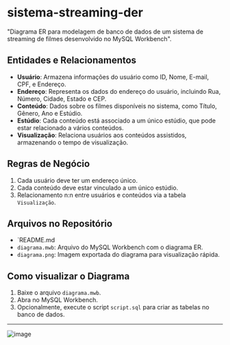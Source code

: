 # sistema-streaming-der
"Diagrama ER para modelagem de banco de dados de um sistema de streaming de filmes desenvolvido no MySQL Workbench".

## Entidades e Relacionamentos
- **Usuário**: Armazena informações do usuário como ID, Nome, E-mail, CPF, e Endereço.
- **Endereço**: Representa os dados do endereço do usuário, incluindo Rua, Número, Cidade, Estado e CEP.
- **Conteúdo**: Dados sobre os filmes disponíveis no sistema, como Título, Gênero, Ano e Estúdio.
- **Estúdio**: Cada conteúdo está associado a um único estúdio, que pode estar relacionado a vários conteúdos.
- **Visualização**: Relaciona usuários aos conteúdos assistidos, armazenando o tempo de visualização.

## Regras de Negócio
1. Cada usuário deve ter um endereço único.
2. Cada conteúdo deve estar vinculado a um único estúdio.
3. Relacionamento n:n entre usuários e conteúdos via a tabela `Visualização`.

## Arquivos no Repositório
- `README.md
- `diagrama.mwb`: Arquivo do MySQL Workbench com o diagrama ER.
- `diagrama.png`: Imagem exportada do diagrama para visualização rápida.

## Como visualizar o Diagrama
1. Baixe o arquivo `diagrama.mwb`.
2. Abra no MySQL Workbench.
3. Opcionalmente, execute o script `script.sql` para criar as tabelas no banco de dados.

---


![image](https://github.com/user-attachments/assets/6103ad34-2a0f-4a56-b477-d5754bafff0b)




